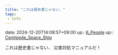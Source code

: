```yaml
---
title: "これは歴史書じゃない、"
tags:
 - Info
---
```


date: 2024-12-20T14:08:57+09:00
up:: [6_People](Bar/Novel/Nacaria/6_People.md)
up:: [Centipede_Space_Ship](Bar/Novel/Nacaria/Centipede_Space_Ship.md)

これは歴史書じゃない、
災害対処マニュアルだ！